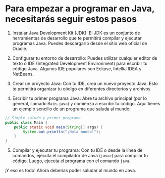 # Para empezar a programar en Java, necesitarás seguir estos pasos

1. Instalar Java Development Kit (JDK): El JDK es un conjunto de herramientas de desarrollo que te permitirá compilar y ejecutar programas Java. Puedes descargarlo desde el sitio web oficial de Oracle.

2. Configurar tu entorno de desarrollo: Puedes utilizar cualquier editor de texto o IDE (Integrated Development Environment) para escribir tu código Java. Algunos IDE populares son Eclipse, IntelliJ IDEA y NetBeans.

3. Crear un proyecto Java: Con tu IDE, crea un nuevo proyecto Java. Esto te permitirá organizar tu código en diferentes directorios y archivos.

4. Escribir tu primer programa Java: Abre tu archivo principal (por lo general, llamado `Main.java`) y comienza a escribir tu código. Aquí tienes un ejemplo sencillo de un programa que saluda al mundo:

```java
// Simple saludo y primer programa
public class Main {
    public static void main(String[] args) {
        System.out.println("¡Hola mundo!");
    }
}
```

5. Compilar y ejecutar tu programa: Con tu IDE o desde la línea de comandos, ejecuta el compilador de Java (`javac`) para compilar tu código. Luego, ejecuta el programa con el comando `java`.

¡Y eso es todo! Ahora deberías poder saludar al mundo en Java.

